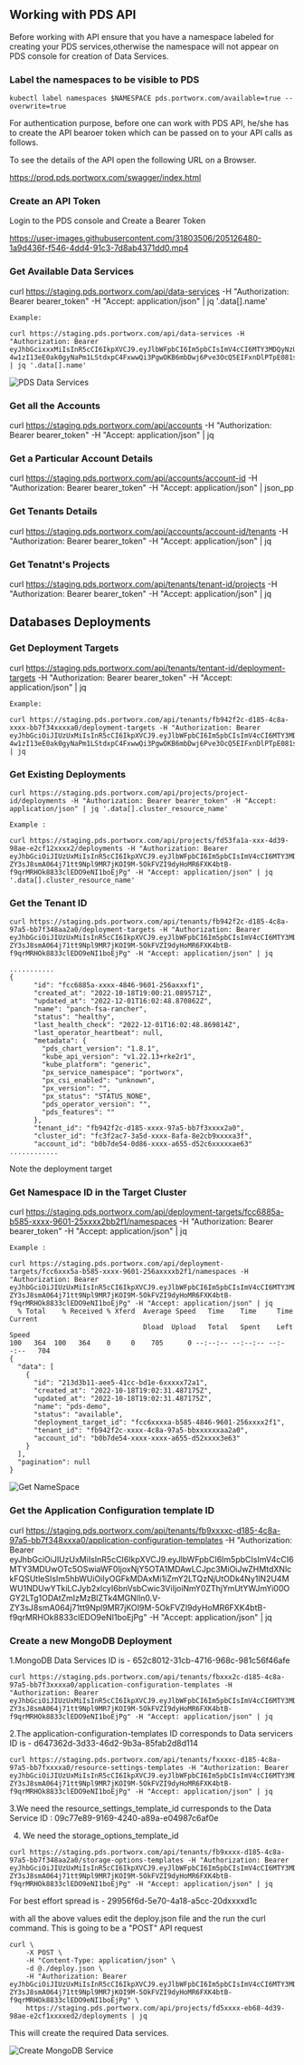 
## Working with PDS API

Before working with API ensure that you have a namespace labeled for creating your PDS services,otherwise the namespace will not appear on PDS console for creation of Data Services.

### Label the namespaces to be visible to PDS

```
kubectl label namespaces $NAMESPACE pds.portworx.com/available=true --overwrite=true
```
For authentication purpose, before one can work with PDS API, he/she has to create the API bearoer token which can be passed on to your API calls as follows.

To see the details of the API open the following URL on a Browser.

https://prod.pds.portworx.com/swagger/index.html

### Create an API Token

Login to the PDS console and Create a Bearer Token

https://user-images.githubusercontent.com/31803506/205126480-1a9d436f-f546-4dd4-91c3-7d8ab4371dd0.mp4

### Get Available Data Services

curl https://staging.pds.portworx.com/api/data-services -H "Authorization: Bearer bearer_token" -H "Accept: application/json" | jq '.data[].name'

```
Example:

curl https://staging.pds.portworx.com/api/data-services -H "Authorization: Bearer eyJhbGcixxxMiIsInR5cCI6IkpXVCJ9.eyJlbWFpbCI6Im5pbCIsImV4cCI6MTY3MDQyNzU1NCwiaWF0IjoxNjY5ODIyNzY4LCJpc3MiOiJwZHMtdXNlckFQSUtleSIsIm5hbWUiOiIyOGFkMDAxMi1iZmY2LTQzNjUtODk4Ny1lN2U4MWU1NDUwYTkiLCJyb2xlcyI6bnVsbCwic3ViIjoiZjU3NDA3ZDEtMWNlZC00NWI3LTk5NmYtOTMzNDU0NmYxOGY2In0.0C-4w1zI13eE0ak0gyNaPm1LStdxpC4FxwwQi3PgwOKB6mbDwj6Pve3OcQ5EIFxnDlPTpE081sxkzqcD8iuXvA" | jq '.data[].name'
```

![PDS Data Services](./images/pds-data-services.jpg)

### Get all the Accounts

curl https://staging.pds.portworx.com/api/accounts -H "Authorization: Bearer bearer_token" -H "Accept: application/json"  | jq

### Get a Particular Account Details

curl https://staging.pds.portworx.com/api/accounts/account-id -H "Authorization: Bearer bearer_token" -H "Accept: application/json" | json_pp

### Get Tenants Details

curl https://staging.pds.portworx.com/api/accounts/account-id/tenants -H "Authorization: Bearer bearer_token" -H "Accept: application/json" | jq

### Get Tenatnt's Projects

curl https://staging.pds.portworx.com/api/tenants/tenant-id/projects -H "Authorization: Bearer bearer_token" -H "Accept: application/json" | jq

## Databases Deployments

### Get Deployment Targets

curl https://staging.pds.portworx.com/api/tenants/tentant-id/deployment-targets -H "Authorization: Bearer bearer_token" -H "Accept: application/json" | jq

```
Example:

curl https://staging.pds.portworx.com/api/tenants/fb942f2c-d185-4c8a-xxxx-bb7f34xxxxa0/deployment-targets -H "Authorization: Bearer eyJhbGciOiJIUzUxMiIsInR5cCI6IkpXVCJ9.eyJlbWFpbCI6Im5pbCIsImV4cCI6MTY3MDQyNzU1NCwiaWF0IjoxNjY5ODIyNzY4LCJpc3MiOiJwZHMtdXNlckFQSUtleSIsIm5hbWUiOiIyOGFkMDAxMi1iZmY2LTQzNjUtODk4Ny1lN2U4MWU1NDUwYTkiLCJyb2xlcyI6bnVsbCwic3ViIjoiZjU3NDA3ZDEtMWNlZC00NWI3LTk5NmYtOTMzNDU0NmYxOGY2In0.0C-4w1zI13eE0ak0gyNaPm1LStdxpC4FxwwQi3PgwOKB6mbDwj6Pve3OcQ5EIFxnDlPTpE081sxkzqcD8iuXvA" | jq
```

### Get Existing Deployments

```
curl https://staging.pds.portworx.com/api/projects/project-id/deployments -H "Authorization: Bearer bearer_token" -H "Accept: application/json" | jq '.data[].cluster_resource_name'

Example : 

curl https://staging.pds.portworx.com/api/projects/fd53fa1a-xxx-4d39-98ae-e2cf12xxxx2/deployments -H "Authorization: Bearer eyJhbGciOiJIUzUxMiIsInR5cCI6IkpXVCJ9.eyJlbWFpbCI6Im5pbCIsImV4cCI6MTY3MDUwOTc5OSwiaWF0IjoxNjY5OTA1MDAwLCJpc3MiOiJwZHMtdXNlckFQSUtleSIsIm5hbWUiOiIyOGFkMDAxMi1iZmY2LTQzNjUtODk4Ny1lN2U4MWU1NDUwYTkiLCJyb2xlcyI6bnVsbCwic3ViIjoiNmY0ZThjYmUtYWJmYi00OGY2LTg1ODAtZmIzMzBlZTk4MGNlIn0.V-ZY3sJ8smA064j71tt9Npl9MR7jKOI9M-5OkFVZI9dyHoMR6FXK4btB-f9qrMRHOk8833clEDO9eNI1boEjPg" -H "Accept: application/json" | jq '.data[].cluster_resource_name'
```
### Get the Tenant ID
```
curl https://staging.pds.portworx.com/api/tenants/fb942f2c-d185-4c8a-97a5-bb7f348aa2a0/deployment-targets -H "Authorization: Bearer eyJhbGciOiJIUzUxMiIsInR5cCI6IkpXVCJ9.eyJlbWFpbCI6Im5pbCIsImV4cCI6MTY3MDUwOTc5OSwiaWF0IjoxNjY5OTA1MDAwLCJpc3MiOiJwZHMtdXNlckFQSUtleSIsIm5hbWUiOiIyOGFkMDAxMi1iZmY2LTQzNjUtODk4Ny1lN2U4MWU1NDUwYTkiLCJyb2xlcyI6bnVsbCwic3ViIjoiNmY0ZThjYmUtYWJmYi00OGY2LTg1ODAtZmIzMzBlZTk4MGNlIn0.V-ZY3sJ8smA064j71tt9Npl9MR7jKOI9M-5OkFVZI9dyHoMR6FXK4btB-f9qrMRHOk8833clEDO9eNI1boEjPg" -H "Accept: application/json" | jq

...........
{
      "id": "fcc6885a-xxxx-4846-9601-256axxxf1",
      "created_at": "2022-10-18T19:00:21.089571Z",
      "updated_at": "2022-12-01T16:02:48.870862Z",
      "name": "panch-fsa-rancher",
      "status": "healthy",
      "last_health_check": "2022-12-01T16:02:48.869814Z",
      "last_operator_heartbeat": null,
      "metadata": {
        "pds_chart_version": "1.8.1",
        "kube_api_version": "v1.22.13+rke2r1",
        "kube_platform": "generic",
        "px_service_namespace": "portworx",
        "px_csi_enabled": "unknown",
        "px_version": "",
        "px_status": "STATUS_NONE",
        "pds_operator_version": "",
        "pds_features": ""
      },
      "tenant_id": "fb942f2c-d185-xxxx-97a5-bb7f3xxxx2a0",
      "cluster_id": "fc3f2ac7-3a5d-xxxx-8afa-8e2cb9xxxxa3f",
      "account_id": "b0b7de54-0d86-xxxx-a655-d52c6xxxxxae63"
............
```

Note the deployment target

### Get Namespace ID in the Target Cluster

curl https://staging.pds.portworx.com/api/deployment-targets/fcc6885a-b585-xxxx-9601-25xxxx2bb2f1/namespaces -H "Authorization: Bearer bearer_token" -H "Accept: application/json" | jq

```
Example : 

curl https://staging.pds.portworx.com/api/deployment-targets/fcc6xxx5a-b585-xxxx-9601-256axxxxb2f1/namespaces -H "Authorization: Bearer eyJhbGciOiJIUzUxMiIsInR5cCI6IkpXVCJ9.eyJlbWFpbCI6Im5pbCIsImV4cCI6MTY3MDUwOTc5OSwiaWF0IjoxNjY5OTA1MDAwLCJpc3MiOiJwZHMtdXNlckFQSUtleSIsIm5hbWUiOiIyOGFkMDAxMi1iZmY2LTQzNjUtODk4Ny1lN2U4MWU1NDUwYTkiLCJyb2xlcyI6bnVsbCwic3ViIjoiNmY0ZThjYmUtYWJmYi00OGY2LTg1ODAtZmIzMzBlZTk4MGNlIn0.V-ZY3sJ8smA064j71tt9Npl9MR7jKOI9M-5OkFVZI9dyHoMR6FXK4btB-f9qrMRHOk8833clEDO9eNI1boEjPg" -H "Accept: application/json" | jq
  % Total    % Received % Xferd  Average Speed   Time    Time     Time  Current
                                 Dload  Upload   Total   Spent    Left  Speed
100   364  100   364    0     0    705      0 --:--:-- --:--:-- --:--:--   704
{
  "data": [
    {
      "id": "213d3b11-aee5-41cc-bd1e-6xxxxx72a1",
      "created_at": "2022-10-18T19:02:31.487175Z",
      "updated_at": "2022-10-18T19:02:31.487175Z",
      "name": "pds-demo",
      "status": "available",
      "deployment_target_id": "fcc6xxxxa-b585-4846-9601-256xxxx2f1",
      "tenant_id": "fb942f2c-xxxx-4c8a-97a5-bbxxxxxxaa2a0",
      "account_id": "b0b7de54-xxxx-xxxx-a655-d52xxxx3e63"
    }
  ],
  "pagination": null
}

```
![Get NameSpace](./images/get-namespace-1.jpg)

### Get the Application Configuration template ID

curl https://staging.pds.portworx.com/api/tenants/fb9xxxxc-d185-4c8a-97a5-bb7f348xxxa0/application-configuration-templates -H "Authorization: Bearer eyJhbGciOiJIUzUxMiIsInR5cCI6IkpXVCJ9.eyJlbWFpbCI6Im5pbCIsImV4cCI6MTY3MDUwOTc5OSwiaWF0IjoxNjY5OTA1MDAwLCJpc3MiOiJwZHMtdXNlckFQSUtleSIsIm5hbWUiOiIyOGFkMDAxMi1iZmY2LTQzNjUtODk4Ny1lN2U4MWU1NDUwYTkiLCJyb2xlcyI6bnVsbCwic3ViIjoiNmY0ZThjYmUtYWJmYi00OGY2LTg1ODAtZmIzMzBlZTk4MGNlIn0.V-ZY3sJ8smA064j71tt9Npl9MR7jKOI9M-5OkFVZI9dyHoMR6FXK4btB-f9qrMRHOk8833clEDO9eNI1boEjPg" -H "Accept: application/json" | jq

### Create a new MongoDB Deployment

1.MongoDB Data Services ID is - 652c8012-31cb-4716-968c-981c56f46afe

```
curl https://staging.pds.portworx.com/api/tenants/fbxxx2c-d185-4c8a-97a5-bb7f3xxxxa0/application-configuration-templates -H "Authorization: Bearer eyJhbGciOiJIUzUxMiIsInR5cCI6IkpXVCJ9.eyJlbWFpbCI6Im5pbCIsImV4cCI6MTY3MDUwOTc5OSwiaWF0IjoxNjY5OTA1MDAwLCJpc3MiOiJwZHMtdXNlckFQSUtleSIsIm5hbWUiOiIyOGFkMDAxMi1iZmY2LTQzNjUtODk4Ny1lN2U4MWU1NDUwYTkiLCJyb2xlcyI6bnVsbCwic3ViIjoiNmY0ZThjYmUtYWJmYi00OGY2LTg1ODAtZmIzMzBlZTk4MGNlIn0.V-ZY3sJ8smA064j71tt9Npl9MR7jKOI9M-5OkFVZI9dyHoMR6FXK4btB-f9qrMRHOk8833clEDO9eNI1boEjPg" -H "Accept: application/json" | jq
```

2.The application-configuration-templates ID corresponds to Data servicers ID is - d647362d-3d33-46d2-9b3a-85fab2d8d114

```
curl https://staging.pds.portworx.com/api/tenants/fxxxxc-d185-4c8a-97a5-bb7fxxxxa0/resource-settings-templates -H "Authorization: Bearer eyJhbGciOiJIUzUxMiIsInR5cCI6IkpXVCJ9.eyJlbWFpbCI6Im5pbCIsImV4cCI6MTY3MDUwOTc5OSwiaWF0IjoxNjY5OTA1MDAwLCJpc3MiOiJwZHMtdXNlckFQSUtleSIsIm5hbWUiOiIyOGFkMDAxMi1iZmY2LTQzNjUtODk4Ny1lN2U4MWU1NDUwYTkiLCJyb2xlcyI6bnVsbCwic3ViIjoiNmY0ZThjYmUtYWJmYi00OGY2LTg1ODAtZmIzMzBlZTk4MGNlIn0.V-ZY3sJ8smA064j71tt9Npl9MR7jKOI9M-5OkFVZI9dyHoMR6FXK4btB-f9qrMRHOk8833clEDO9eNI1boEjPg" -H "Accept: application/json" | jq
```

3.We need the resource_settings_template_id curresponds to the Data Service ID : 09c77e89-9169-4240-a89a-e04987c6af0e


4. We need the storage_options_template_id

```
curl https://staging.pds.portworx.com/api/tenants/fb9xxxx-d185-4c8a-97a5-bb7f348aa2a0/storage-options-templates -H "Authorization: Bearer eyJhbGciOiJIUzUxMiIsInR5cCI6IkpXVCJ9.eyJlbWFpbCI6Im5pbCIsImV4cCI6MTY3MDUwOTc5OSwiaWF0IjoxNjY5OTA1MDAwLCJpc3MiOiJwZHMtdXNlckFQSUtleSIsIm5hbWUiOiIyOGFkMDAxMi1iZmY2LTQzNjUtODk4Ny1lN2U4MWU1NDUwYTkiLCJyb2xlcyI6bnVsbCwic3ViIjoiNmY0ZThjYmUtYWJmYi00OGY2LTg1ODAtZmIzMzBlZTk4MGNlIn0.V-ZY3sJ8smA064j71tt9Npl9MR7jKOI9M-5OkFVZI9dyHoMR6FXK4btB-f9qrMRHOk8833clEDO9eNI1boEjPg" -H "Accept: application/json" | jq
```

For best effort spread is - 29956f6d-5e70-4a18-a5cc-20dxxxxd1c

with all the above values edit the deploy.json file and the run the curl command. This is going to be a "POST" API request

```
curl \
    -X POST \
    -H "Content-Type: application/json" \
    -d @./deploy.json \
    -H "Authorization: Bearer eyJhbGciOiJIUzUxMiIsInR5cCI6IkpXVCJ9.eyJlbWFpbCI6Im5pbCIsImV4cCI6MTY3MDUwOTc5OSwiaWF0IjoxNjY5OTA1MDAwLCJpc3MiOiJwZHMtdXNlckFQSUtleSIsIm5hbWUiOiIyOGFkMDAxMi1iZmY2LTQzNjUtODk4Ny1lN2U4MWU1NDUwYTkiLCJyb2xlcyI6bnVsbCwic3ViIjoiNmY0ZThjYmUtYWJmYi00OGY2LTg1ODAtZmIzMzBlZTk4MGNlIn0.V-ZY3sJ8smA064j71tt9Npl9MR7jKOI9M-5OkFVZI9dyHoMR6FXK4btB-f9qrMRHOk8833clEDO9eNI1boEjPg" \
    https://staging.pds.portworx.com/api/projects/fd5xxxx-eb68-4d39-98ae-e2cf1xxxxed2/deployments | jq
```

This will create the required Data services.

![Create MongoDB Service](./images/create-db-service-1.jpg)













